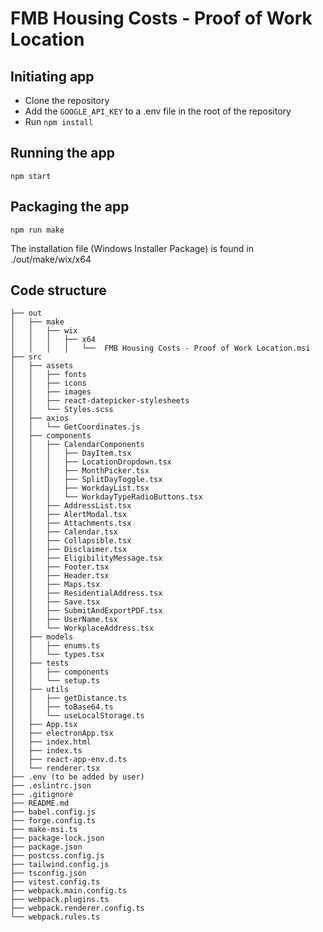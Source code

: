 # FMB Housing Costs - Proof of Work Location

## Initiating app

- Clone the repository
- Add the `GOOGLE_API_KEY` to a .env file in the root of the repository
- Run `npm install`

## Running the app

```npm start```

## Packaging the app

```npm run make```

The installation file (Windows Installer Package) is found in ./out/make/wix/x64

## Code structure

```
├── out
│   ├── make
│   │   ├── wix
│   │   │   ├── x64
│   │   │   │   └──  FMB Housing Costs - Proof of Work Location.msi
├── src
│   ├── assets
│   │   ├── fonts
│   │   ├── icons
│   │   ├── images
│   │   ├── react-datepicker-stylesheets
│   │   └── Styles.scss
│   ├── axios
│   │   └── GetCoordinates.js
│   ├── components
│   │   ├── CalendarComponents
│   │   │   ├── DayItem.tsx
│   │   │   ├── LocationDropdown.tsx
│   │   │   ├── MonthPicker.tsx
│   │   │   ├── SplitDayToggle.tsx
│   │   │   ├── WorkdayList.tsx
│   │   │   └── WorkdayTypeRadioButtons.tsx
│   │   ├── AddressList.tsx
│   │   ├── AlertModal.tsx
│   │   ├── Attachments.tsx
│   │   ├── Calendar.tsx
│   │   ├── Collapsible.tsx
│   │   ├── Disclaimer.tsx
│   │   ├── EligibilityMessage.tsx
│   │   ├── Footer.tsx
│   │   ├── Header.tsx
│   │   ├── Maps.tsx
│   │   ├── ResidentialAddress.tsx
│   │   ├── Save.tsx
│   │   ├── SubmitAndExportPDF.tsx
│   │   ├── UserName.tsx
│   │   └── WorkplaceAddress.tsx
│   ├── models
│   │   ├── enums.ts
│   │   └── types.tsx
│   ├── tests
│   │   ├── components
│   │   └── setup.ts
│   ├── utils
│   │   ├── getDistance.ts
│   │   ├── toBase64.ts
│   │   └── useLocalStorage.ts
│   ├── App.tsx
│   ├── electronApp.tsx
│   ├── index.html
│   ├── index.ts
│   ├── react-app-env.d.ts
│   └── renderer.tsx
├── .env (to be added by user)
├── .eslintrc.json
├── .gitignore
├── README.md
├── babel.config.js
├── forge.config.ts
├── make-msi.ts
├── package-lock.json
├── package.json
├── postcss.config.js
├── tailwind.config.js
├── tsconfig.json
├── vitest.config.ts
├── webpack.main.config.ts
├── webpack.plugins.ts
├── webpack.renderer.config.ts
└── webpack.rules.ts
```